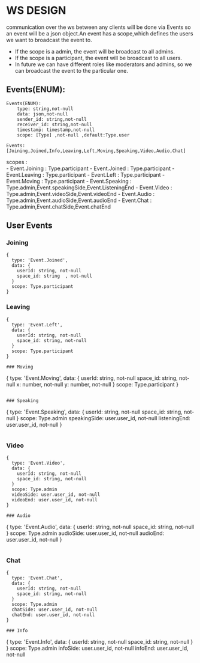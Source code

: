 # WS DESIGN 

communication over the ws between any clients will be done via Events 
so an event will be a json object.An event has a scope,which defines the users we want to broadcast the event to.
- If the scope is a admin, the event will be broadcast to all admins.
- If the scope is a participant, the event will be broadcast to all users.
- In future we can have different roles like moderators and admins, so we can broadcast the event to the particular one.

## Events(ENUM):
```
Events(ENUM):
    type: string,not-null
    data: json,not-null
    sender_id: string,not-null
    receiver_id: string,not-null
    timestamp: timestamp,not-null
    scope: [Type] ,not-null ,default:Type.user
```

```
Events:[Joining,Joined,Info,Leaving,Left,Moving,Speaking,Video,Audio,Chat]
```

scopes :    
    - Event.Joining : Type.participant
    - Event.Joined : Type.participant
    - Event.Leaving : Type.participant
    - Event.Left : Type.participant
    - Event.Moving : Type.participant
    - Event.Speaking : Type.admin,Event.speakingSide,Event.ListeningEnd
    - Event.Video : Type.admin,Event.videoSide,Event.videoEnd
    - Event.Audio : Type.admin,Event.audioSide,Event.audioEnd
    - Event.Chat : Type.admin,Event.chatSide,Event.chatEnd

## User Events
### Joining
```
{
  type: 'Event.Joined',
  data: {
    userId: string, not-null
    space_id: string  , not-null
  }
  scope: Type.participant
}
```

### Leaving
```
{
  type: 'Event.Left',
  data: {
    userId: string, not-null 
    space_id: string, not-null
  }
  scope: Type.participant
}
```
```
### Moving
```
{
  type: 'Event.Moving',
  data: {
    userId: string, not-null
    space_id: string, not-null
    x: number, not-null
    y: number, not-null
  }
  scope: Type.participant
}
```

### Speaking
```
{
  type: 'Event.Speaking',
  data: {
    userId: string, not-null
    space_id: string, not-null
  }
  scope: Type.admin
  speakingSide: user.user_id, not-null
  listeningEnd: user.user_id, not-null
}
```
```
### Video
```
{
  type: 'Event.Video',
  data: {
    userId: string, not-null
    space_id: string, not-null
  }
  scope: Type.admin
  videoSide: user.user_id, not-null
  videoEnd: user.user_id, not-null
}
```
```
### Audio
```
{
  type: 'Event.Audio',
  data: {
    userId: string, not-null
    space_id: string, not-null
  }
  scope: Type.admin
  audioSide: user.user_id, not-null
  audioEnd: user.user_id, not-null
}
```
```
### Chat
```
{
  type: 'Event.Chat',
  data: {
    userId: string, not-null
    space_id: string, not-null
  }
  scope: Type.admin
  chatSide: user.user_id, not-null
  chatEnd: user.user_id, not-null
}
```
```
### Info
```
{
  type: 'Event.Info',
  data: {
    userId: string, not-null
    space_id: string, not-null
  }
}
  scope: Type.admin
  infoSide: user.user_id, not-null
  infoEnd: user.user_id, not-null
```

